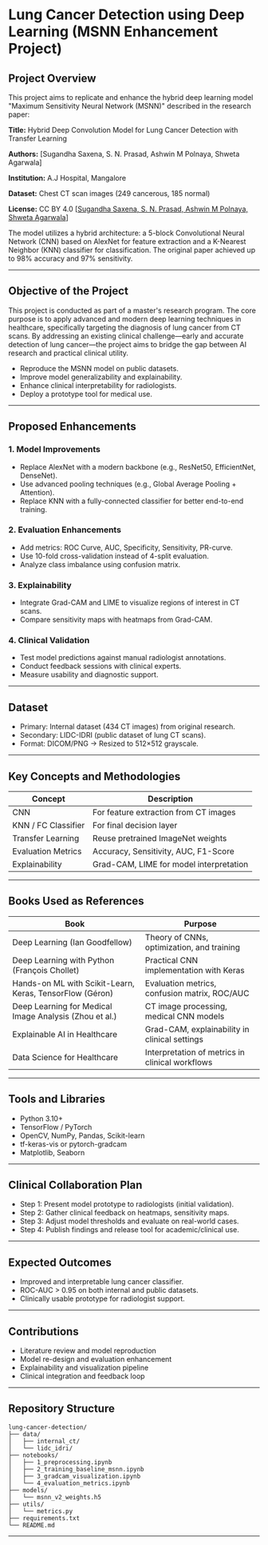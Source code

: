 # Lung Cancer Detection using Deep Learning (MSNN Enhancement Project)

##  Project Overview

This project aims to replicate and enhance the hybrid deep learning model "Maximum Sensitivity Neural Network (MSNN)" described in the research paper:


**Title:** Hybrid Deep Convolution Model for Lung Cancer Detection with Transfer Learning

**Authors:** \[Sugandha Saxena, S. N. Prasad, Ashwin M Polnaya, Shweta Agarwala]

**Institution:** A.J Hospital, Mangalore

**Dataset:** Chest CT scan images (249 cancerous, 185 normal)

**License:** CC BY 4.0 \[[Sugandha Saxena, S. N. Prasad, Ashwin M Polnaya, Shweta Agarwala](https://creativecommons.org/licenses/by/4.0/)]

The model utilizes a hybrid architecture: a 5-block Convolutional Neural Network (CNN) based on AlexNet for feature extraction and a K-Nearest Neighbor (KNN) classifier for classification. The original paper achieved up to 98% accuracy and 97% sensitivity.

---

##  Objective of the Project
This project is conducted as part of a master's research program. The core purpose is to apply advanced and modern deep learning techniques in healthcare, specifically targeting the diagnosis of lung cancer from CT scans. By addressing an existing clinical challenge—early and accurate detection of lung cancer—the project aims to bridge the gap between AI research and practical clinical utility.


* Reproduce the MSNN model on   public datasets.
* Improve model generalizability and explainability.
* Enhance clinical interpretability for radiologists.
* Deploy a prototype tool for medical use.

---

##  Proposed Enhancements

### 1. Model Improvements

* Replace AlexNet with a modern backbone (e.g., ResNet50, EfficientNet, DenseNet).
* Use advanced pooling techniques (e.g., Global Average Pooling + Attention).
* Replace KNN with a fully-connected classifier for better end-to-end training.

### 2. Evaluation Enhancements

* Add metrics: ROC Curve, AUC, Specificity, Sensitivity, PR-curve.
* Use 10-fold cross-validation instead of 4-split evaluation.
* Analyze class imbalance using confusion matrix.

### 3. Explainability

* Integrate Grad-CAM and LIME to visualize regions of interest in CT scans.
* Compare sensitivity maps with heatmaps from Grad-CAM.

### 4. Clinical Validation

* Test model predictions against manual radiologist annotations.
* Conduct feedback sessions with clinical experts.
* Measure usability and diagnostic support.

---

##  Dataset

* Primary: Internal dataset (434 CT images) from original research.
* Secondary: LIDC-IDRI (public dataset of lung CT scans).
* Format: DICOM/PNG → Resized to 512×512 grayscale.

---

##  Key Concepts and Methodologies

| Concept             | Description                             |
| ------------------- | --------------------------------------- |
| CNN                 | For feature extraction from CT images   |
| KNN / FC Classifier | For final decision layer                |
| Transfer Learning   | Reuse pretrained ImageNet weights       |
| Evaluation Metrics  | Accuracy, Sensitivity, AUC, F1-Score    |
| Explainability      | Grad-CAM, LIME for model interpretation |

---

##  Books Used as References

| Book                                                     | Purpose                                         |
| -------------------------------------------------------- | ----------------------------------------------- |
| Deep Learning (Ian Goodfellow)                           | Theory of CNNs, optimization, and training      |
| Deep Learning with Python (François Chollet)             | Practical CNN implementation with Keras         |
| Hands-on ML with Scikit-Learn, Keras, TensorFlow (Géron) | Evaluation metrics, confusion matrix, ROC/AUC   |
| Deep Learning for Medical Image Analysis (Zhou et al.)   | CT image processing, medical CNN models         |
| Explainable AI in Healthcare                             | Grad-CAM, explainability in clinical settings   |
| Data Science for Healthcare                              | Interpretation of metrics in clinical workflows |

---

##  Tools and Libraries

* Python 3.10+
* TensorFlow / PyTorch
* OpenCV, NumPy, Pandas, Scikit-learn
* tf-keras-vis or pytorch-gradcam
* Matplotlib, Seaborn

---

##  Clinical Collaboration Plan

* Step 1: Present model prototype to radiologists (initial validation).
* Step 2: Gather clinical feedback on heatmaps, sensitivity maps.
* Step 3: Adjust model thresholds and evaluate on real-world cases.
* Step 4: Publish findings and release tool for academic/clinical use.

---

##  Expected Outcomes

* Improved and interpretable lung cancer classifier.
* ROC-AUC > 0.95 on both internal and public datasets.
* Clinically usable prototype for radiologist support.

---

##  Contributions

* Literature review and model reproduction
* Model re-design and evaluation enhancement
* Explainability and visualization pipeline
* Clinical integration and feedback loop

---

##  Repository Structure

```
lung-cancer-detection/
├── data/
│   ├── internal_ct/
│   └── lidc_idri/
├── notebooks/
│   ├── 1_preprocessing.ipynb
│   ├── 2_training_baseline_msnn.ipynb
│   ├── 3_gradcam_visualization.ipynb
│   └── 4_evaluation_metrics.ipynb
├── models/
│   └── msnn_v2_weights.h5
├── utils/
│   └── metrics.py
├── requirements.txt
└── README.md
```

---

